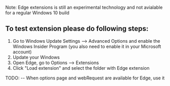 Note: Edge extensions is still an experimental technology and not avialable for a regular Windows 10 build

To test extension please do following steps:
-----------------------
1.  Go to Windows Update Settings --> Advanced Options and enable the Windows Insider Program
    (you also need to enable it in your Microsoft account)
2.  Update your Windows
3.  Open Edge, go to Options --> Extensions
4.  Click "Load extension" and select the folder with Edge extension

TODO:
 -- When options page and webRequest are available for Edge, use it
